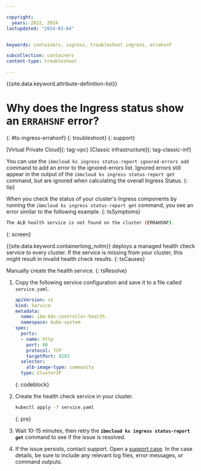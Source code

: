 ```yaml
---

copyright:
  years: 2022, 2024
lastupdated: "2024-03-04"


keywords: containers, ingress, troubleshoot ingress, errahsnf

subcollection: containers
content-type: troubleshoot

---
```


{{site.data.keyword.attribute-definition-list}}



# Why does the Ingress status show an `ERRAHSNF` error?
{: #ts-ingress-errahsnf}
{: troubleshoot}
{: support}

[Virtual Private Cloud]{: tag-vpc} [Classic infrastructure]{: tag-classic-inf}

You can use the `ibmcloud ks ingress status-report ignored-errors add` command to add an error to the ignored-errors list. Ignored errors still appear in the output of the `ibmcloud ks ingress status-report get` command, but are ignored when calculating the overall Ingress Status.
{: tip}

When you check the status of your cluster's Ingress components by running the `ibmcloud ks ingress status-report get` command, you see an error similar to the following example.
{: tsSymptoms}

```sh
The ALB health service is not found on the cluster (ERRAHSNF).
```
{: screen}

{{site.data.keyword.containerlong_notm}} deploys a managed health check service to every cluster. If the service is missing from your cluster, this might result in invalid health check results.
{: tsCauses}

Manually create the health service.
{: tsResolve}

1. Copy the following service configuration and save it to a file called `service.yaml`.

    ```yaml
    apiVersion: v1
    kind: Service
    metadata:
      name: ibm-k8s-controller-health
      namespace: kube-system
    spec:
      ports:
      - name: http
        port: 80
        protocol: TCP
        targetPort: 8283
      selector:
        alb-image-type: community
      type: ClusterIP
    ```
    {: codeblock}
    
1. Create the health check service in your cluster.

    ```sh
    kubectl apply -f service.yaml
    ```
    {: pre}
    
1. Wait 10-15 minutes, then retry the **`ibmcloud ks ingress status-report get`** command to see if the issue is resolved.

1. If the issue persists, contact support. Open a [support case](/docs/get-support?topic=get-support-using-avatar). In the case details, be sure to include any relevant log files, error messages, or command outputs.

